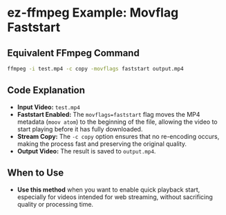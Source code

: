# ez-ffmpeg Example: Movflag Faststart

## Equivalent FFmpeg Command

```sh
ffmpeg -i test.mp4 -c copy -movflags faststart output.mp4
```

## Code Explanation

- **Input Video:** `test.mp4`
- **Faststart Enabled:** The `movflags=faststart` flag moves the MP4 metadata (`moov atom`) to the beginning of the file, allowing the video to start playing before it has fully downloaded.
- **Stream Copy:** The `-c copy` option ensures that no re-encoding occurs, making the process fast and preserving the original quality.
- **Output Video:** The result is saved to `output.mp4`.

## When to Use

- **Use this method** when you want to enable quick playback start, especially for videos intended for web streaming, without sacrificing quality or processing time.

